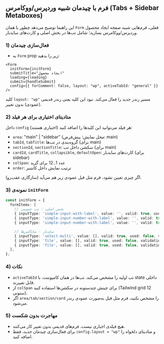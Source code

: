 ## فرم با چیدمان شبیه وردپرس/ووکامرس (Tabs + Sidebar Metaboxes)

این راهنما توضیح می‌دهد چطور با همان `Form` فعلی، فرم‌هایی شبیه صفحه ایجاد محصول وردپرس/ووکامرس بسازید؛ شامل تب‌ها در بخش اصلی و کارت‌های سایدبار.

### 1) فعال‌سازی چیدمان
- به `Form` prop زیر را بدهید:

```tsx
<Form
  initForm={initForm}
  submitTitle="ایجاد محصول"
  loading={loading}
  submit={handleSubmit}
  config={{ forComment: false, layout: "wp", activeTabId: "general" }}
/>
```

کلید `layout: "wp"` مسیر رندر جدید را فعال می‌کند. نبود این کلید یعنی رندر قدیمی (عمودی) بدون تغییر.

### 2) متادیتای اختیاری برای هر فیلد
داخل `config` هر فیلد می‌توانید این کلیدها را اضافه کنید (اختیاری هستند):

- `area`: "main" | "sidebar" (محل نمایش؛ پیش‌فرض: main)
- `tabId`, `tabTitle`: گروه‌بندی در تب‌ها (برای main)
- `sectionId`, `sectionTitle`: سکشن داخل تب (برای main)
- `cardId`, `cardTitle`, `collapsible`, `defaultOpen`: کارت‌های سایدبار (برای sidebar)
- `colSpan`: عدد 1..12 برای گرید
- `order`: ترتیب نمایش داخل کانتینر

اگر چیزی تعیین نشود، فرم مثل قبل عمودی زیر هم می‌آید (سازگاری عقب‌رو).

### 3) نمونه‌ی `initForm`

```ts
const initForm = {
  formItems: [
    // بخش اصلی - تب عمومی
    { inputType: 'simple-input-with-label', value: '', valid: true, used: false, validation: { required: true }, config: { name: 'title', label: 'عنوان', area: 'main', tabId: 'general', tabTitle: 'عمومی', sectionId: 'basic', sectionTitle: 'اطلاعات پایه', cardId: 'basicCard', cardTitle: 'مشخصات', colSpan: 12, order: 1, classes: 'w-full' } },
    { inputType: 'simple-input-number-with-label', value: '', valid: true, used: false, validation: {}, config: { name: 'price', label: 'قیمت', area: 'main', tabId: 'general', sectionId: 'basic', cardId: 'basicCard', colSpan: 6, order: 2, classes: 'w-full' } },
    { inputType: 'simple-input-number-with-label', value: '', valid: true, used: false, validation: {}, config: { name: 'salePrice', label: 'قیمت حراج', area: 'main', tabId: 'general', sectionId: 'basic', cardId: 'basicCard', colSpan: 6, order: 3, classes: 'w-full' } },

    // سایدبار - متاباکس‌ها
    { inputType: 'select-multi', value: [], valid: true, used: false, validation: {}, config: { name: 'categories', label: 'دسته‌بندی‌ها', area: 'sidebar', cardId: 'catsBox', cardTitle: 'دسته‌بندی‌ها', order: 1, classes: 'w-full' } },
    { inputType: 'file', value: [], valid: true, used: false, validation: {}, config: { name: 'featuredImage', label: 'عکس شاخص', area: 'sidebar', cardId: 'thumbBox', cardTitle: 'عکس شاخص', isSingle: true, order: 2, classes: 'w-full' } },
    { inputType: 'file', value: [], valid: true, used: false, validation: {}, config: { name: 'gallery', label: 'گالری تصاویر', area: 'sidebar', cardId: 'galleryBox', cardTitle: 'گالری', isSingle: false, order: 3, classes: 'w-full' } },
  ],
};
```

### 4) نکات
- `activeTabId` تب اولیه را مشخص می‌کند. تب‌ها در همان کامپوننت، با state داخلی قابل تغییرند.
- از `colSpan` برای چینش چندستونه در سکشن‌ها استفاده کنید (Tailwind grid 12 ستونی).
- اگر `area/tab/section/card` را مشخص نکنید، فرم مثل قبل به‌صورت عمودی رندر می‌شود.

### 5) مهاجرت بدون شکست
- هیچ فیلدی اجباری نیست. فرم‌های قدیمی بدون تغییر کار می‌کنند.
- برای فعال‌سازی چیدمان جدید، فقط `config.layout = "wp"` و متادیتای دلخواه را اضافه کنید.


